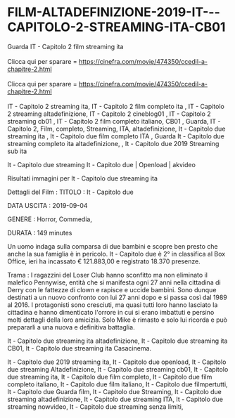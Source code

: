 # FILM-ALTADEFINIZIONE-2019-IT---CAPITOLO-2-STREAMING-ITA-CB01
Guarda IT - Capitolo 2 film streaming ita
<br>
<br>
Clicca qui per sparare = https://cinefra.com/movie/474350/ccedil-a-chapitre-2.html 
<br>
<br>
Clicca qui per sparare = https://cinefra.com/movie/474350/ccedil-a-chapitre-2.html
<br>
<br>
IT - Capitolo 2 streaming ita, IT - Capitolo 2 film completo ita , IT - Capitolo 2 streaming altadefinizione, IT - Capitolo 2 cineblog01 , IT - Capitolo 2 streaming cb01 , IT - Capitolo 2 film completo italiano,
CB01 , Guarda, IT - Capitolo 2, Film, completo, Streaming, ITA, altadefinizione, It - Capitolo due streaming ita , It - Capitolo due film completo ITA , Guarda It - Capitolo due streaming completo ita altadefinizione, , It - Capitolo due 2019 Streaming sub ita

It - Capitolo due streaming It - Capitolo due | Openload | akvideo

Risultati immagini per It - Capitolo due streaming ita

Dettagli del Film : TITOLO : It - Capitolo due

DATA USCITA : 2019-09-04

GENERE : Horror, Commedia,

DURATA : 149 minutes

Un uomo indaga sulla comparsa di due bambini e scopre ben presto che anche la sua famiglia è in pericolo. It - Capitolo due è 2° in classifica al Box Office, ieri ha incassato € 121.883,00 e registrato 18.370 presenze.

Trama : I ragazzini del Loser Club hanno sconfitto ma non eliminato il malefico Pennywise, entità che si manifesta ogni 27 anni nella cittadina di Derry con le fattezze di clown e rapisce e uccide bambini. Sono dunque destinati a un nuovo confronto con lui 27 anni dopo e si passa così dal 1989 al 2016. I protagonisti sono cresciuti, ma quasi tutti loro hanno lasciato la cittadina e hanno dimenticato l'orrore in cui si erano imbattuti e persino molti dettagli della loro amicizia. Solo Mike è rimasto e solo lui ricorda e può prepararli a una nuova e definitiva battaglia.

It - Capitolo due streaming ita altadefinizione, It - Capitolo due streaming ita CB01, It - Capitolo due streaming ita Casacinema.

It - Capitolo due 2019 streaming ita, It - Capitolo due openload, It - Capitolo due streaming Altadefinizione, It - Capitolo due streaming cb01, It - Capitolo due streaming ita, It - Capitolo due film completo, It - Capitolo due film completo italiano, It - Capitolo due film italiano, It - Capitolo due filmpertutti, It - Capitolo due Guarda film, It - Capitolo due Streaming, It - Capitolo due streaming altadefinizione, It - Capitolo due streaming ITA, It - Capitolo due streaming nowvideo, It - Capitolo due streaming senza limiti,
